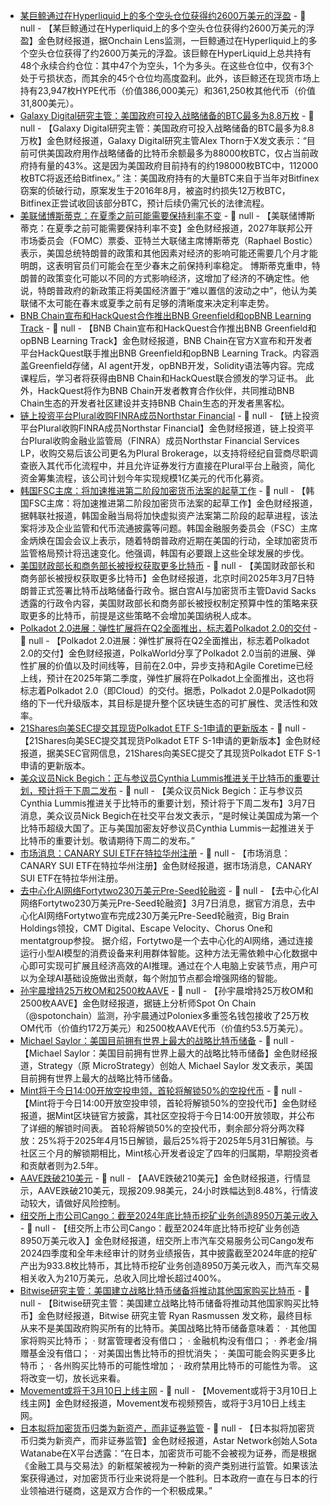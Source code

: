 - [某巨鲸通过在Hyperliquid上的多个空头仓位获得约2600万美元的浮盈](https://x.com/OnchainLens/status/1897842810814185535) - 📰 null - 【某巨鲸通过在Hyperliquid上的多个空头仓位获得约2600万美元的浮盈】金色财经报道，据Onchain Lens监测，一巨鲸通过在Hyperliquid上的多个空头仓位获得了约2600万美元的浮盈。该巨鲸在HyperLiquid上总共持有48个永续合约仓位：其中47个为空头，1个为多头。在这些仓位中，仅有3个处于亏损状态，而其余的45个仓位均高度盈利。此外，该巨鲸还在现货市场上持有23,947枚HYPE代币（价值386,000美元）和361,250枚其他代币（价值31,800美元）。
- [Galaxy Digital研究主管：美国政府可投入战略储备的BTC最多为8.8万枚](https://x.com/intangiblecoins/status/1897837885086138829) - 📰 null - 【Galaxy Digital研究主管：美国政府可投入战略储备的BTC最多为8.8万枚】金色财经报道，Galaxy Digital研究主管Alex Thorn于X发文表示：“目前可供美国政府用作战略储备的比特币余额最多为88000枚BTC，仅占当前政府持有量的43%。这是因为美国政府目前持有的约198000枚BTC中，112000枚BTC将返还给Bitfinex。” 
注：美国政府持有的大量BTC来自于当年对Bitfinex窃案的侦破行动，原案发生于2016年8月，被盗时约损失12万枚BTC，Bitfinex正尝试收回该部分BTC，预计后续仍需冗长的法律流程。
- [美联储博斯蒂克：在夏季之前可能需要保持利率不变](https://xnews.jin10.com/details/166206) - 📰 null - 【美联储博斯蒂克：在夏季之前可能需要保持利率不变】金色财经报道，2027年联邦公开市场委员会（FOMC）票委、亚特兰大联储主席博斯蒂克（Raphael Bostic）表示，美国总统特朗普的政策和其他因素对经济的影响可能还需要几个月才能明朗，这表明官员们可能会在至少春末之前保持利率稳定。 
博斯蒂克重申，特朗普的政策变化可能以不同的方式影响经济，这增加了经济的不确定性。他说，特朗普政府的新政策正将美国经济置于“难以置信的波动之中”，他认为美联储不太可能在春末或夏季之前有足够的清晰度来决定利率走势。
- [BNB Chain宣布和HackQuest合作推出BNB Greenfield和opBNB Learning Track](https://x.com/bnbchaindevs/status/1897708859956887653?s=46&t=ClMYyvx6sOMuSWG83tAnPA) - 📰 null - 【BNB Chain宣布和HackQuest合作推出BNB Greenfield和opBNB Learning Track】金色财经报道，BNB Chain在官方X宣布和开发者平台HackQuest联手推出BNB Greenfield和opBNB Learning Track。内容涵盖Greenfield存储，AI agent开发，opBNB开发，Solidity语法等内容。完成课程后，学习者将获得由BNB Chain和HackQuest联合颁发的学习证书。 
此外，HackQuest将作为BNB Chain开发者教育合作伙伴，共同推动BNB Chain生态的开发者社区建设并支持BNB Chain生态的开发者黑客松。
- [链上投资平台Plural收购FINRA成员Northstar Financial](https://www.prnewswire.com/news-releases/plural-expands-regulatory-capabilities-with-broker-dealer-acquisition-302394365.html) - 📰 null - 【链上投资平台Plural收购FINRA成员Northstar Financial】金色财经报道，链上投资平台Plural收购金融业监管局（FINRA）成员Northstar Financial Services LP，收购交易后该公司更名为Plural Brokerage，以支持将经纪自营商尽职调查嵌入其代币化流程中，并且允许证券发行方直接在Plural平台上融资，简化资金筹集流程，该公司计划今年实现规模1亿美元的代币化募资。
- [韩国FSC主席：将加速推进第二阶段加密货币法案的起草工作](https://www.yna.co.kr/view/AKR20250307066200001?input=1195m) - 📰 null - 【韩国FSC主席：将加速推进第二阶段加密货币法案的起草工作】金色财经报道，据韩联社报道，韩国金融当局将加快虚拟资产法案第二阶段的起草进程，该法案将涉及企业监管和代币流通披露等问题。韩国金融服务委员会（FSC）主席金炳焕在国会会议上表示，随着特朗普政府近期在美国的行动，全球加密货币监管格局预计将迅速变化。他强调，韩国有必要跟上这些全球发展的步伐。
- [美国财政部长和商务部长被授权获取更多比特币](https://x.com/davidsacks47/status/1897802280738734236) - 📰 null - 【美国财政部长和商务部长被授权获取更多比特币】金色财经报道，北京时间2025年3月7日特朗普正式签署比特币战略储备行政令。据白宫AI与加密货币主管David Sacks透露的行政令内容，美国财政部长和商务部长被授权制定预算中性的策略来获取更多的比特币，前提是这些策略不会增加美国纳税人成本。
- [Polkadot 2.0进展：弹性扩展将在Q2全面推出，标志着Polkadot 2.0的交付](https://mp.weixin.qq.com/s/0o6mB1N-ttNi3M9_c4n55Q) - 📰 null - 【Polkadot 2.0进展：弹性扩展将在Q2全面推出，标志着Polkadot 2.0的交付】金色财经报道，PolkaWorld分享了Polkadot 2.0当前的进展、弹性扩展的价值以及时间线等，目前在2.0中，异步支持和Agile Coretime已经上线，预计在2025年第二季度，弹性扩展将在Polkadot上全面推出，这也将标志着Polkadot 2.0（即Cloud）的交付。据悉，Polkadot 2.0是Polkadot网络的下一代升级版本，其目标是提升整个区块链生态的可扩展性、灵活性和效率。
- [21Shares向美SEC提交其现货Polkadot ETF S-1申请的更新版本](https://www.sec.gov/Archives/edgar/data/2054247/000121390025021169/0001213900-25-021169-index.htm) - 📰 null - 【21Shares向美SEC提交其现货Polkadot ETF S-1申请的更新版本】金色财经报道，据美SEC官网信息，21Shares向美SEC提交了其现货Polkadot ETF S-1申请的更新版本。
- [美众议员Nick Begich：正与参议员Cynthia Lummis推进关于比特币的重要计划，预计将于下周二发布](https://x.com/RepNickBegich/status/1897823217957716133) - 📰 null - 【美众议员Nick Begich：正与参议员Cynthia Lummis推进关于比特币的重要计划，预计将于下周二发布】3月7日消息，美众议员Nick Begich在社交平台发文表示，“是时候让美国成为第一个比特币超级大国了。正与美国加密友好参议员Cynthia Lummis一起推进关于比特币的重要计划。敬请期待下周二的发布。”
- [市场消息：CANARY SUI ETF在特拉华州注册](https://t.me/BWEnews/13831) - 📰 null - 【市场消息：CANARY SUI ETF在特拉华州注册】金色财经报道，据市场消息，CANARY SUI ETF在特拉华州注册。
- [去中心化AI网络Fortytwo230万美元Pre-Seed轮融资](https://x.com/fortytwonetwork/status/1897668792442139054) - 📰 null - 【去中心化AI网络Fortytwo230万美元Pre-Seed轮融资】3月7日消息，据官方消息，去中心化AI网络Fortytwo宣布完成230万美元Pre-Seed轮融资，Big Brain Holdings领投，CMT Digital、Escape Velocity、Chorus One和mentatgroup参投。 
据介绍，Fortytwo是一个去中心化的AI网络，通过连接运行小型AI模型的消费设备来利用群体智能。这种方法无需依赖中心化数据中心即可实现可扩展且经济高效的AI推理。通过在个人电脑上安装节点，用户可以为全球AI基础设施做出贡献，每个附加节点都会增强网络的智能。
- [孙宇晨增持25万枚OM和2500枚AAVE](https://x.com/spotonchain/status/1897832427164430794) - 📰 null - 【孙宇晨增持25万枚OM和2500枚AAVE】金色财经报道，据链上分析师Spot On Chain（@spotonchain）监测，孙宇晨通过Poloniex多重签名钱包接收了25万枚OM代币（价值约172万美元）和2500枚AAVE代币（价值约53.5万美元）。
- [Michael Saylor：美国目前拥有世界上最大的战略比特币储备](https://x.com/saylor/status/1897831909503160403) - 📰 null - 【Michael Saylor：美国目前拥有世界上最大的战略比特币储备】金色财经报道，Strategy（原 MicroStrategy）创始人 Michael Saylor 发文表示，美国目前拥有世界上最大的战略比特币储备。
- [Mint将于今日14:00开放空投申领，首轮将解锁50%的空投代币](https://x.com/mint_blockchain/status/1897668632005722567) - 📰 null - 【Mint将于今日14:00开放空投申领，首轮将解锁50%的空投代币】金色财经报道，据Mint区块链官方披露，其社区空投将于今日14:00开放领取，并公布了详细的解锁时间表。 
首轮将解锁50%的空投代币，剩余部分将分两次释放：25%将于2025年4月15日解锁，最后25%将于2025年5月31日解锁。与社区三个月的解锁期相比，Mint核心开发者设定了四年的归属期，早期投资者和贡献者则为2.5年。
- [AAVE跌破210美元]() - 📰 null - 【AAVE跌破210美元】金色财经报道，行情显示，AAVE跌破210美元，现报209.98美元，24小时跌幅达到8.48%，行情波动较大，请做好风险控制。
- [纽交所上市公司Cango：截至2024年底比特币挖矿业务创造8950万美元收入](https://www.prnewswire.com/news-releases/cango-inc-reports-fourth-quarter-and-full-year-2024-unaudited-financial-results-302394553.html) - 📰 null - 【纽交所上市公司Cango：截至2024年底比特币挖矿业务创造8950万美元收入】金色财经报道，纽交所上市汽车交易服务公司Cango发布2024四季度和全年未经审计的财务业绩报告，其中披露截至2024年底的挖矿产出为933.8枚比特币，其比特币挖矿业务创造8950万美元收入，而汽车交易相关收入为210万美元，总收入同比增长超过400%。
- [Bitwise研究主管：美国建立战略比特币储备将推动其他国家购买比特币](https://x.com/RasterlyRock/status/1897821084734648522) - 📰 null - 【Bitwise研究主管：美国建立战略比特币储备将推动其他国家购买比特币】金色财经报道，Bitwise 研究主管 Ryan Rasmussen 发文称，最终目标从来不是美国政府购买所有的比特币。美国战略比特币储备意味着： 
· 其他国家将购买比特币； 
· 财富管理者没有借口； 
· 金融机构没有借口； 
· 养老金/捐赠基金没有借口； 
· 对美国出售比特币的担忧消失； 
· 美国可能会购买更多比特币； 
· 各州购买比特币的可能性增加； 
· 政府禁用比特币的可能性为零。 
这将改变一切，放长远来看。
- [Movement或将于3月10日上线主网](https://x.com/movementlabsxyz/status/1897753951627624496) - 📰 null - 【Movement或将于3月10日上线主网】金色财经报道，Movement发布视频预告，或将于3月10日上线主网。
- [日本拟将加密货币归类为新资产，而非证券监管](https://x.com/WatanabeSota/status/1897568492569932094) - 📰 null - 【日本拟将加密货币归类为新资产，而非证券监管】金色财经报道，Astar Network创始人Sota Watanabe在X平台透露：“在日本，加密货币可能不会被视为证券，而是根据《金融工具与交易法》的新框架被视为一种新的资产类别进行监管。如果该法案获得通过，对加密货币行业来说将是一个胜利。日本政府一直在与日本的行业领袖进行磋商，这是双方合作的一个积极成果。”
